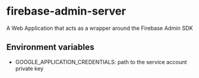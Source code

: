 # firebase-admin-server

A Web Application that acts as a wrapper around the Firebase Admin SDK

## Environment variables

- GOOGLE_APPLICATION_CREDENTIALS: path to the service account private key
